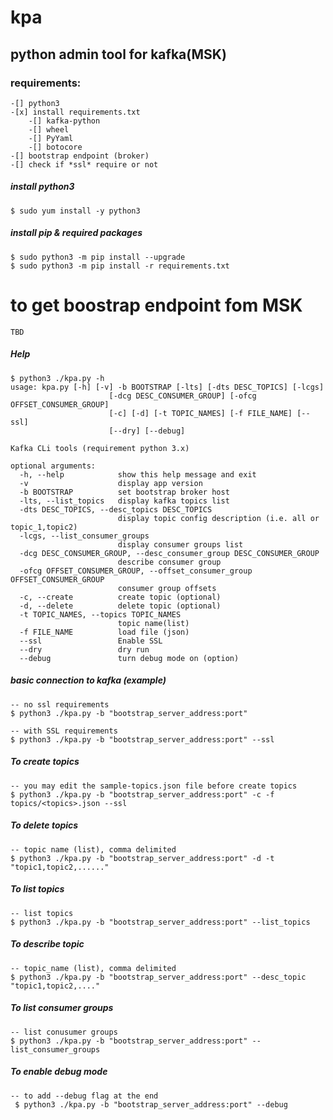 # kpa
## python admin tool for kafka(MSK)

### requirements:

```
-[] python3
-[x] install requirements.txt
    -[] kafka-python
    -[] wheel
    -[] PyYaml
    -[] botocore
-[] bootstrap endpoint (broker)
-[] check if *ssl* require or not
```

##### install python3

```
$ sudo yum install -y python3
```

##### install pip & required packages

```
$ sudo python3 -m pip install --upgrade
$ sudo python3 -m pip install -r requirements.txt
```

# to get boostrap endpoint fom MSK

```
TBD
```

##### Help

```
$ python3 ./kpa.py -h
usage: kpa.py [-h] [-v] -b BOOTSTRAP [-lts] [-dts DESC_TOPICS] [-lcgs]
                      [-dcg DESC_CONSUMER_GROUP] [-ofcg OFFSET_CONSUMER_GROUP]
                      [-c] [-d] [-t TOPIC_NAMES] [-f FILE_NAME] [--ssl]
                      [--dry] [--debug]

Kafka CLi tools (requirement python 3.x)

optional arguments:
  -h, --help            show this help message and exit
  -v                    display app version
  -b BOOTSTRAP          set bootstrap broker host
  -lts, --list_topics   display kafka topics list
  -dts DESC_TOPICS, --desc_topics DESC_TOPICS
                        display topic config description (i.e. all or topic_1,topic2)
  -lcgs, --list_consumer_groups
                        display consumer groups list
  -dcg DESC_CONSUMER_GROUP, --desc_consumer_group DESC_CONSUMER_GROUP
                        describe consumer group
  -ofcg OFFSET_CONSUMER_GROUP, --offset_consumer_group OFFSET_CONSUMER_GROUP
                        consumer group offsets
  -c, --create          create topic (optional)
  -d, --delete          delete topic (optional)
  -t TOPIC_NAMES, --topics TOPIC_NAMES
                        topic name(list)
  -f FILE_NAME          load file (json)
  --ssl                 Enable SSL
  --dry                 dry run
  --debug               turn debug mode on (option)
```

##### basic connection to kafka (example)

```
-- no ssl requirements
$ python3 ./kpa.py -b "bootstrap_server_address:port"

-- with SSL requirements
$ python3 ./kpa.py -b "bootstrap_server_address:port" --ssl
```

##### To create topics

```
-- you may edit the sample-topics.json file before create topics
$ python3 ./kpa.py -b "bootstrap_server_address:port" -c -f topics/<topics>.json --ssl
```

##### To delete topics

```
-- topic name (list), comma delimited
$ python3 ./kpa.py -b "bootstrap_server_address:port" -d -t "topic1,topic2,......"
```

##### To list topics

```
-- list topics
$ python3 ./kpa.py -b "bootstrap_server_address:port" --list_topics
```

##### To describe topic

```
-- topic_name (list), comma delimited
$ python3 ./kpa.py -b "bootstrap_server_address:port" --desc_topic "topic1,topic2,...."
```

##### To list consumer groups

```
-- list conusumer groups
$ python3 ./kpa.py -b "bootstrap_server_address:port" --list_consumer_groups
```

##### To enable debug mode

```
-- to add --debug flag at the end
 $ python3 ./kpa.py -b "bootstrap_server_address:port" --debug
```
